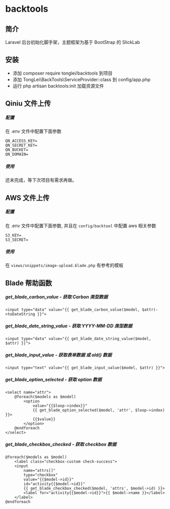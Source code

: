 # backtools

## 简介
Laravel 后台初始化脚手架，主题框架为基于 BootStrap 的 SlickLab

## 安装
* 添加 composer require tonglei/backtools 到项目
* 添加 TongLei\BackTools\ServiceProvider::class 到 config/app.php
* 运行 php artisan backtools:init 加载资源文件


## Qiniu 文件上传
##### 配置
在 .env 文件中配置下面参数

```
QN_ACCESS_KEY=
QN_SECRET_KEY=
QN_BUCKET=
QN_DOMAIN=
```

##### 使用
还未完成，等下次项目有需求再做。

## AWS 文件上传
##### 配置
在 .env 文件中配置下面参数, 并且在 `config/backtool` 中配置 aws 相关参数

```
S3_KEY=
S3_SECRET=
```

##### 使用
在 `views/snippets/image-upload.blade.php` 有参考的模板

## Blade 帮助函数

##### get_blade_carbon_value - 获取 Carbon 类型数据

```
<input type="data" value="{{ get_blade_carbon_value($model, $attr)->toDateString }}">
```

##### get_blade_date_string_value - 获取 YYYY-MM-DD 类型数据

```
<input type="data" value="{{ get_blade_date_string_value($model, $attr) }}">
```

##### get_blade_input_value - 获取表单数据 或 old() 数据

```
<input type="text" value="{{ get_blade_input_value($model, $attr) }}">
```

##### get_blade_option_selected - 获取 option 数据

```
<select name="attr">
    @foreach($models as $model)
        <option
            value="{{$loop->index}}"
            {{ get_blade_option_selected($model, 'attr', $loop->index) }}>
            {{$value}}
        </option>
    @endforeach
</select>
```

##### get_blade_checkbox_checked - 获取 checkbox 数据

```
@foreach($models as $model)
    <label class="checkbox-custom check-success">
    <input
        name="attrs[]"
        type="checkbox"
        value="{{$model->id}}"
        id="activity{{$model->id}}"
        {{ get_blade_checkbox_checked($model, 'attrs', $model->id) }}>
        <label for="activity{{$model->id}}">{{ $model->name }}</label>
    </label>
@endforeach
```
